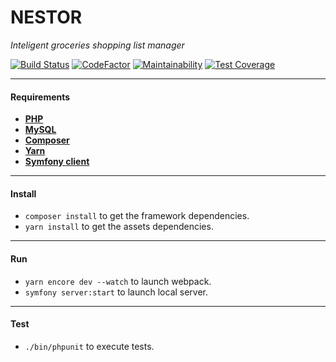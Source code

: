 # NESTOR

*Inteligent groceries shopping list manager*

[![Build Status](https://travis-ci.com/Lionel-D/nestor.svg?branch=develop)](https://travis-ci.com/Lionel-D/nestor)
[![CodeFactor](https://www.codefactor.io/repository/github/lionel-d/nestor/badge/develop)](https://www.codefactor.io/repository/github/lionel-d/nestor/overview/develop)
[![Maintainability](https://api.codeclimate.com/v1/badges/8d90efd4e9207c3ea6f1/maintainability)](https://codeclimate.com/github/Lionel-D/nestor/maintainability)
[![Test Coverage](https://api.codeclimate.com/v1/badges/8d90efd4e9207c3ea6f1/test_coverage)](https://codeclimate.com/github/Lionel-D/nestor/test_coverage)

---

#### Requirements

- **[PHP](https://www.php.net/)**
- **[MySQL](https://www.mysql.com/)**
- **[Composer](https://getcomposer.org/)**
- **[Yarn](https://yarnpkg.com)**
- **[Symfony client](https://symfony.com/download)**

---

#### Install

- `composer install` to get the framework dependencies.
- `yarn install` to get the assets dependencies.

---

#### Run

- `yarn encore dev --watch` to launch webpack.
- `symfony server:start` to launch local server.

---

#### Test

- `./bin/phpunit` to execute tests.
